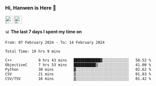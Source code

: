 ### Hi, Hanwen is Here 👋
<p>
	<a href="https://www.linkedin.com/in/liu-hanwen/"><img src="https://img.shields.io/badge/@hanwen-0A66C2?style=flat&logo=LinkedIn&logoColor=white" alt="Linkedin"  height="25px"/></a> 
	<a href="https://scholar.google.com/citations?user=HDF0su0AAAAJ"><img src="https://img.shields.io/badge/scholar-4385FE.svg?&style=plastic&logo=google-scholar&logoColor=white" alt="Google Scholar" height="25px"> </a>
</p>

📊 **The last 7 days I spent my time on** 
<!--START_SECTION:waka-->

```txt
From: 07 February 2024 - To: 14 February 2024

Total Time: 19 hrs 9 mins

C++            9 hrs 43 mins   ████████████▓░░░░░░░░░░░░   50.52 %
ObjectiveC     7 hrs 53 mins   ██████████▒░░░░░░░░░░░░░░   41.00 %
Python         30 mins         ▓░░░░░░░░░░░░░░░░░░░░░░░░   02.62 %
CSV            21 mins         ▒░░░░░░░░░░░░░░░░░░░░░░░░   01.83 %
CSV/TSV        16 mins         ▒░░░░░░░░░░░░░░░░░░░░░░░░   01.42 %
```

<!--END_SECTION:waka-->


<!--
**david990917/david990917** is a ✨ _special_ ✨ repository because its `README.md` (this file) appears on your GitHub profile.

Here are some ideas to get you started:

- 🔭 I’m currently working on ...
- 🌱 I’m currently learning ...
- 👯 I’m looking to collaborate on ...
- 🤔 I’m looking for help with ...
- 💬 Ask me about ...
- 📫 How to reach me: ...
- 😄 Pronouns: ...
- ⚡ Fun fact: ...
-->
